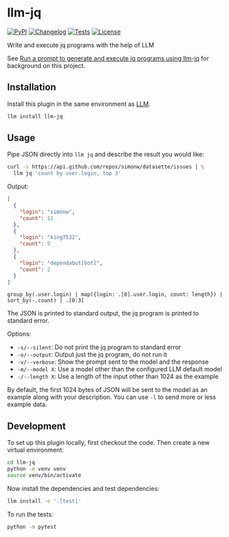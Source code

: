 # llm-jq

[![PyPI](https://img.shields.io/pypi/v/llm-jq.svg)](https://pypi.org/project/llm-jq/)
[![Changelog](https://img.shields.io/github/v/release/simonw/llm-jq?include_prereleases&label=changelog)](https://github.com/simonw/llm-jq/releases)
[![Tests](https://github.com/simonw/llm-jq/actions/workflows/test.yml/badge.svg)](https://github.com/simonw/llm-jq/actions/workflows/test.yml)
[![License](https://img.shields.io/badge/license-Apache%202.0-blue.svg)](https://github.com/simonw/llm-jq/blob/main/LICENSE)

Write and execute jq programs with the help of LLM

See [Run a prompt to generate and execute jq programs using llm-jq](https://simonwillison.net/2024/Oct/27/llm-jq/) for background on this project.

## Installation

Install this plugin in the same environment as [LLM](https://llm.datasette.io/).
```bash
llm install llm-jq
```
## Usage

Pipe JSON directly into `llm jq` and describe the result you would like:

```bash
curl -s https://api.github.com/repos/simonw/datasette/issues | \
  llm jq 'count by user.login, top 3'
```
Output:
```json
[
  {
    "login": "simonw",
    "count": 11
  },
  {
    "login": "king7532",
    "count": 5
  },
  {
    "login": "dependabot[bot]",
    "count": 2
  }
]
```
```
group_by(.user.login) | map({login: .[0].user.login, count: length}) | sort_by(-.count) | .[0:3]
```
The JSON is printed to standard output, the jq program is printed to standard error.

Options:

- `-s/--silent`: Do not print the jq program to standard error
- `-o/--output`: Output just the jq program, do not run it
- `-v/--verbose`: Show the prompt sent to the model and the response
- `-m/--model X`: Use a model other than the configured LLM default model
- `-/--length X`: Use a length of the input other than 1024 as the example

By default, the first 1024 bytes of JSON will be sent to the model as an example along with your description. You can use `-l` to send more or less example data.

## Development

To set up this plugin locally, first checkout the code. Then create a new virtual environment:
```bash
cd llm-jq
python -m venv venv
source venv/bin/activate
```
Now install the dependencies and test dependencies:
```bash
llm install -e '.[test]'
```
To run the tests:
```bash
python -m pytest
```
